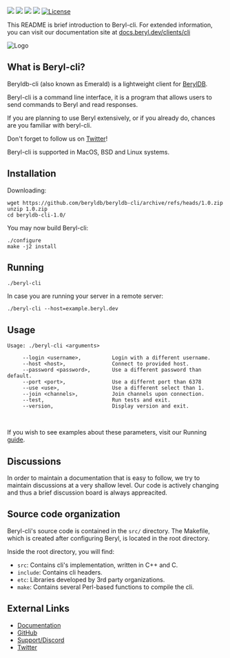 <a target="_blank" href="https://twitter.com/beryldb"><img src="https://img.shields.io/twitter/url/https/twitter.com/cloudposse.svg?style=social&label=Follow%20%40beryldb"></a>
<a target="_blank" href="https://github.com/beryldb/beryldb-cli/actions"><img src="https://github.com/beryldb/beryldb-cli/workflows/Ubuntu%20build/badge.svg?2"></a>
<a target="_blank" href="https://github.com/beryldb/beryldb-cli/actions"><img src="https://github.com/beryldb/beryldb-cli/workflows/MacOS%20build/badge.svg?2"></a>
<a target="_blank" href="https://github.com/beryldb/beryldb-cli/pulse" alt="Activity"> <img src="https://img.shields.io/github/commit-activity/m/beryldb/beryldb-cli?2" /></a>
[![License](https://img.shields.io/badge/License-BSD%203--Clause-blue.svg)](https://opensource.org/licenses/BSD-3-Clause)
<br>

This README is brief introduction to Beryl-cli. For extended information, you
can visit our documentation site at [docs.beryl.dev/clients/cli](https://docs.beryl.dev/cli/installation)

![Logo](https://docs.beryl.dev/img/smaller.png??)

## What is Beryl-cli?

Beryldb-cli (also known as Emerald) is a lightweight client for [BerylDB](https://github.com/beryldb/beryldb). 

Beryl-cli is a command line interface, it is a program that allows
users to send commands to Beryl and read responses.

If you are planning to use Beryl extensively, or if you already do, 
chances are you familiar with beryl-cli.

Don't forget to follow us on [Twitter](https://twitter.com/beryldb)!

Beryl-cli is supported in MacOS, BSD and Linux systems.

## Installation

Downloading:

```
wget https://github.com/beryldb/beryldb-cli/archive/refs/heads/1.0.zip
unzip 1.0.zip
cd beryldb-cli-1.0/
```

You may now build Beryl-cli:

```
./configure
make -j2 install
```

## Running

```
./beryl-cli
```

In case you are running your server in a remote server:

```
./beryl-cli --host=example.beryl.dev
```

## Usage

```
Usage: ./beryl-cli <arguments>

     --login <username>,          Login with a different username.
     --host <host>,               Connect to provided host.
     --password <password>,       Use a different password than default.
     --port <port>,               Use a differnt port than 6378
     --use <use>,                 Use a different select than 1.
     --join <channels>,           Join channels upon connection.
     --test,                      Run tests and exit.
     --version,                   Display version and exit.
```

<br>

If you wish to see examples about these parameters, visit our Running [guide](https://docs.beryl.dev/cli/running/).

## Discussions

In order to maintain a documentation that is easy to follow, we try to maintain 
discussions at a very shallow level. Our code is actively changing and thus
a brief discussion board is always appreacited.

## Source code organization

Beryl-cli's source code is contained in the `src/` directory. The Makefile, which is
created after configuring Beryl, is located in the root directory.

Inside the root directory, you will find:

* `src`: Contains cli's implementation, written in C++ and C.
* `include`: Contains cli headers. 
* `etc`: Libraries developed by 3rd party organizations.
* `make`: Contains several Perl-based functions to compile the cli.

## External Links

* [Documentation](https://docs.beryl.dev/cli/installation)
* [GitHub](https://github.com/beryldb/beryldb-cli)
* [Support/Discord](https://discord.gg/sqsXVYuGrX)
* [Twitter](https://twitter.com/beryldb)

